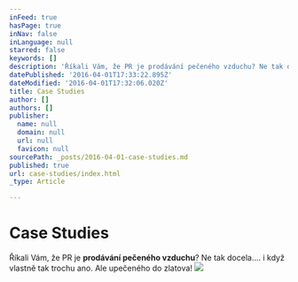 ```yaml
---
inFeed: true
hasPage: true
inNav: false
inLanguage: null
starred: false
keywords: []
description: 'Říkali Vám, že PR je prodávání pečeného vzduchu? Ne tak docela.... i když vlastně tak trochu ano. Ale upečeného do zlatova!'
datePublished: '2016-04-01T17:33:22.895Z'
dateModified: '2016-04-01T17:32:06.020Z'
title: Case Studies
author: []
authors: []
publisher:
  name: null
  domain: null
  url: null
  favicon: null
sourcePath: _posts/2016-04-01-case-studies.md
published: true
url: case-studies/index.html
_type: Article

---
```

# Case Studies

Říkali Vám, že PR je **prodávání pečeného vzduchu**? Ne tak docela.... i když vlastně tak trochu ano. Ale upečeného do zlatova!
![](https://the-grid-user-content.s3-us-west-2.amazonaws.com/d5e8f012-b5d3-4126-922d-43256e199ca1.jpg)